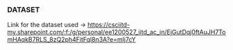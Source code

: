 ### **DATASET**
Link for the dataset used -> https://csciitd-my.sharepoint.com/:f:/g/personal/ee1200527_iitd_ac_in/EjGutDqj0ftAuJH7TomHAqkB7RLS_8zQ2ph4FitFql8n3A?e=mlj7cY


